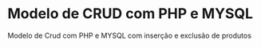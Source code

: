 # Modelo de CRUD com PHP e MYSQL

Modelo de Crud com PHP e MYSQL com inserção e exclusão de produtos


